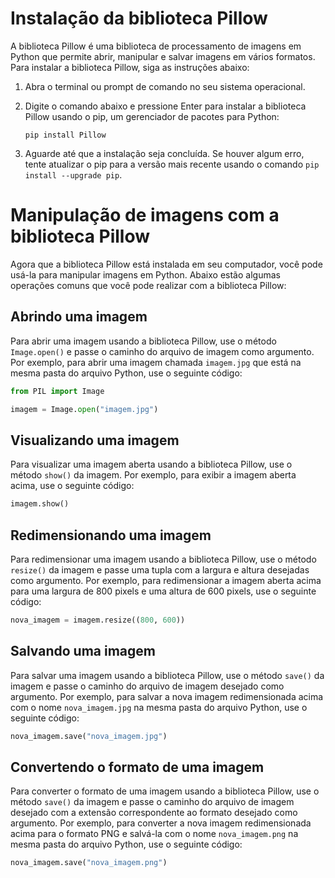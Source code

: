 # Instalação da biblioteca Pillow

A biblioteca Pillow é uma biblioteca de processamento de imagens em Python que permite abrir, manipular e salvar imagens em vários formatos. Para instalar a biblioteca Pillow, siga as instruções abaixo:

1. Abra o terminal ou prompt de comando no seu sistema operacional.
2. Digite o comando abaixo e pressione Enter para instalar a biblioteca Pillow usando o pip, um gerenciador de pacotes para Python:

    ```
    pip install Pillow
    ```

3. Aguarde até que a instalação seja concluída. Se houver algum erro, tente atualizar o pip para a versão mais recente usando o comando `pip install --upgrade pip`.

# Manipulação de imagens com a biblioteca Pillow

Agora que a biblioteca Pillow está instalada em seu computador, você pode usá-la para manipular imagens em Python. Abaixo estão algumas operações comuns que você pode realizar com a biblioteca Pillow:

## Abrindo uma imagem

Para abrir uma imagem usando a biblioteca Pillow, use o método `Image.open()` e passe o caminho do arquivo de imagem como argumento. Por exemplo, para abrir uma imagem chamada `imagem.jpg` que está na mesma pasta do arquivo Python, use o seguinte código:

```python
from PIL import Image

imagem = Image.open("imagem.jpg")
```

## Visualizando uma imagem

Para visualizar uma imagem aberta usando a biblioteca Pillow, use o método `show()` da imagem. Por exemplo, para exibir a imagem aberta acima, use o seguinte código:

```python
imagem.show()
```

## Redimensionando uma imagem

Para redimensionar uma imagem usando a biblioteca Pillow, use o método `resize()` da imagem e passe uma tupla com a largura e altura desejadas como argumento. Por exemplo, para redimensionar a imagem aberta acima para uma largura de 800 pixels e uma altura de 600 pixels, use o seguinte código:

```python
nova_imagem = imagem.resize((800, 600))
```

## Salvando uma imagem

Para salvar uma imagem usando a biblioteca Pillow, use o método `save()` da imagem e passe o caminho do arquivo de imagem desejado como argumento. Por exemplo, para salvar a nova imagem redimensionada acima com o nome `nova_imagem.jpg` na mesma pasta do arquivo Python, use o seguinte código:

```python
nova_imagem.save("nova_imagem.jpg")
```

## Convertendo o formato de uma imagem

Para converter o formato de uma imagem usando a biblioteca Pillow, use o método `save()` da imagem e passe o caminho do arquivo de imagem desejado com a extensão correspondente ao formato desejado como argumento. Por exemplo, para converter a nova imagem redimensionada acima para o formato PNG e salvá-la com o nome `nova_imagem.png` na mesma pasta do arquivo Python, use o seguinte código:

```python
nova_imagem.save("nova_imagem.png")
```

